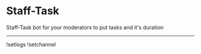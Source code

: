 # Staff-Task
Staff-Task bot for your moderators to put tasks and it's duration
_____
!setlogs
!setchannel
